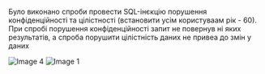 Було виконано спроби провести SQL-інєкцію порушення конфіденційності та цілістності (встановити усім користуваам рік - 60). При спробі порушення конфіденційності запит не повернув ні яких результатів, а спроба порушити цілістність даних не привеа до змін у даних

![Image 4](https://i.ibb.co/y08PpC8/photo-7-2023-12-11-01-34-40.jpg)
![Image 1](https://i.ibb.co/0mvMm0D/photo-8-2023-12-11-01-34-40.jpg)